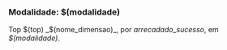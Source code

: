 ### Modalidade: $(modalidade)

<!--Valor Total Arrecadado-->
Top $(top) _$(nome_dimensao)_, por _arrecadado_sucesso_, em _$(modalidade)_.
